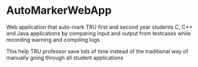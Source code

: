 # AutoMarkerWebApp

Web application that auto-mark TRU first and second year students C, C++ and Java applications by comparing input and output from testcases while recording warning and compiling logs

This help TRU professor save lots of time instead of the traditional way of manually going through all student applications
